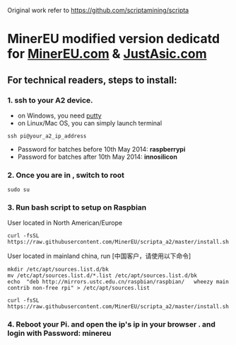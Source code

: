 Original work refer to https://github.com/scriptamining/scripta

# MinerEU modified version dedicatd for [MinerEU.com](https://MinerEU.com) & [JustAsic.com](https://justasic.com)

## For technical readers, steps to install:

### 1. ssh to your A2 device.
  * on Windows, you need [putty](http://www.chiark.greenend.org.uk/~sgtatham/putty/)
  * on Linux/Mac OS, you can simply launch terminal
```
ssh pi@your_a2_ip_address
```
  * Password for batches before 10th May 2014: **raspberrypi**
  * Password for batches after 10th May 2014: **innosilicon**

### 2. Once you are in , switch to root
```
sudo su
```

### 3. Run bash script to setup on Raspbian
   User located in North American/Europe
```
curl -fsSL https://raw.githubusercontent.com/MinerEU/scripta_a2/master/install.sh|bash
```


   User located in mainland china, run [中国客户，请使用以下命令]
```
mkdir /etc/apt/sources.list.d/bk
mv /etc/apt/sources.list.d/*.list /etc/apt/sources.list.d/bk
echo  "deb http://mirrors.ustc.edu.cn/raspbian/raspbian/   wheezy main contrib non-free rpi" > /etc/apt/sources.list

curl -fsSL https://raw.githubusercontent.com/MinerEU/scripta_a2/master/install.sh|bash
```
### 4. Reboot your Pi. and open the ip's ip in your browser . and login with Password: minereu
